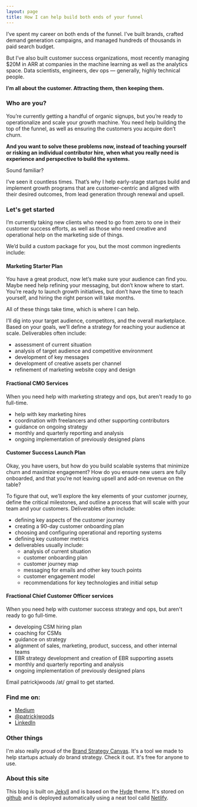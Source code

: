 ```yaml
---
layout: page
title: How I can help build both ends of your funnel 
---
```


I’ve spent my career on both ends of the funnel. I’ve built brands, crafted demand generation campaigns, and managed hundreds of thousands in paid search budget. 

But I’ve also built customer success organizations, most recently managing $20M in ARR at companies in the machine learning as well as the analytics space. Data scientists, engineers, dev ops — generally, highly technical people. 

**I’m all about the customer. Attracting them, then keeping them.**

### Who are you? 
You’re currently getting a handful of organic signups, but you’re ready to operationalize and scale your growth machine. You need help building the top of the funnel, as well as ensuring the customers you acquire don’t churn. 

**And you want to solve these problems now, instead of teaching yourself or risking an individual contributor hire, when what you really need is experience and perspective to build the systems.**

Sound familiar? 

I’ve seen it countless times. That’s why I help early-stage startups build and implement growth programs that are customer-centric and aligned with their desired outcomes, from lead generation through renewal and upsell. 

### Let's get started

I’m currently taking new clients who need to go from zero to one in their customer success efforts, as well as those who need creative and operational help on the marketing side of things. 

We’d build a custom package for you, but the most common ingredients include: 

#### Marketing Starter Plan
You have a great product, now let’s make sure your audience can find you. Maybe need help refining your messaging, but don’t know where to start. You’re ready to launch growth initiatives, but don’t have the time to teach yourself, and hiring the right person will take months. 

All of these things take time, which is where I can help. 

I’ll dig into your target audience, competitors, and the overall marketplace. Based on your goals, we’ll define a strategy for reaching your audience at scale. Deliverables often include: 
*  assessment of current situation 
* analysis of target audience and competitive environment 
* development of key messages
* 	development of creative assets per channel 
* refinement of marketing website copy and design 

#### Fractional CMO Services
When you need help with marketing strategy and ops, but aren't ready to go full-time. 
* help with key marketing hires 
* coordination with freelancers and other supporting contributors 
* guidance on ongoing strategy 
* monthly and quarterly reporting and analysis
* ongoing implementation of previously designed plans

#### Customer Success Launch Plan
Okay, you have users, but how do you build scalable systems that minimize churn and maximize engagement? How do you ensure new users are fully onboarded, and that you’re not leaving upsell and add-on revenue on the table? 

To figure that out, we’ll explore the key elements of your customer journey, define the critical milestones, and outline a process that will scale with your team and your customers. Deliverables often include:
* defining key aspects of the customer journey
* creating a 90-day customer onboarding plan 
* choosing and configuring operational and reporting systems 
* defining key customer metrics 
* deliverables usually include: 
	* analysis of current situation 
	* customer onboarding plan 
	* customer journey map 
	* messaging for emails and other key touch points 
	* customer engagement model 
	* recommendations for key technologies and initial setup

#### Fractional Chief Customer Officer services
When you need help with customer success strategy and ops, but aren't ready to go full-time. 
* developing CSM hiring plan 
* coaching for CSMs
* guidance on strategy 
* alignment of sales, marketing, product, success, and other internal teams 
* EBR strategy development and creation of EBR supporting assets
* monthly and quarterly reporting and analysis 
* ongoing implementation of previously designed plans 

Email patrickjwoods /at/ gmail to get started. 

### Find me on:

* [Medium](https://medium.com/@patrickjwoods)
* [@patrickjwoods](http://twitter.com/patrickjwoods)
* [LinkedIn](http://www.linkedin.com/in/patrickjwoods)


### Other things 

I'm also really proud of the [Brand Strategy Canvas](https://www.slideshare.net/patrickjwoods/the-brand-strategy-canvas-a-aoneap). It's a tool we made to help startups actualy *do* brand strategy. Check it out. It's free for anyone to use. 

### About this site

This blog is built on [Jekyll](http://jekyllrb.com/) and is based on the [Hyde](https://github.com/poole/hyde) theme. It's stored on [github](github.com) and is deployed automatically using a neat tool calld [Netlify](https://www.netlify.com/). 
